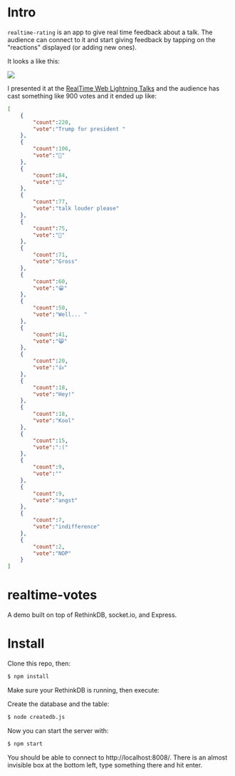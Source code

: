# Intro
`realtime-rating` is an app to give real time feedback about a talk. The audience can connect to it and start giving feedback by tapping on the "reactions" displayed (or adding new ones).

It looks a like this:

![](http://i.imgur.com/GpANWeO.jpg)

I presented it at the [RealTime Web Lightning Talks](http://www.meetup.com/Berlin-Realtime-Web-Meetup/events/228632661/) and the audience has cast something like 900 votes and it ended up like:

```json
[
    {
        "count":220,
        "vote":"Trump for president "
    },
    {
        "count":106,
        "vote":"💩"
    },
    {
        "count":84,
        "vote":"💓"
    },
    {
        "count":77,
        "vote":"talk louder please"
    },
    {
        "count":75,
        "vote":"😬"
    },
    {
        "count":71,
        "vote":"Gross"
    },
    {
        "count":60,
        "vote":"😁"
    },
    {
        "count":50,
        "vote":"Well... "
    },
    {
        "count":41,
        "vote":"😸"
    },
    {
        "count":20,
        "vote":"👍"
    },
    {
        "count":18,
        "vote":"Hey!"
    },
    {
        "count":18,
        "vote":"Kool"
    },
    {
        "count":15,
        "vote":":("
    },
    {
        "count":9,
        "vote":""
    },
    {
        "count":9,
        "vote":"angst"
    },
    {
        "count":7,
        "vote":"indifference"
    },
    {
        "count":2,
        "vote":"NOP"
    }
]
```

# realtime-votes
A demo built on top of RethinkDB, socket.io, and Express.

# Install
Clone this repo, then:
```bash
$ npm install
```

Make sure your RethinkDB is running, then execute:

Create the database and the table:

```bash
$ node createdb.js
```

Now you can start the server with:
```bash
$ npm start
```

You should be able to connect to http://localhost:8008/. There is an almost
invisible box at the bottom left, type something there and hit enter.


